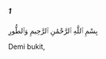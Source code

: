##### 1

<span class="ayah">بِسْمِ ٱللَّهِ ٱلرَّحْمَٰنِ ٱلرَّحِيمِ وَٱلطُّورِ</span>

<span class="ayah_translation">Demi bukit,</span>
